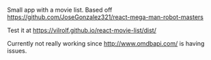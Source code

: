 Small app with a movie list. Based off https://github.com/JoseGonzalez321/react-mega-man-robot-masters

Test it at https://vilrolf.github.io/react-movie-list/dist/

Currently not really working since http://www.omdbapi.com/ is having issues.
